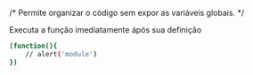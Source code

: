 /*
	Permite organizar o código sem expor as variáveis globais.
*/

Executa a função imediatamente ápós sua definição

```bash
(function(){
	// alert('module')
})
```
